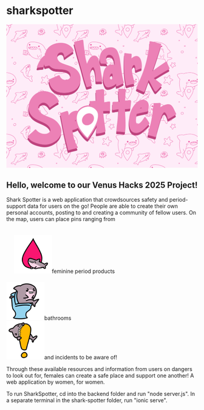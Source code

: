 # sharkspotter

<div align="center"><img src="shark-spotter/src/assets/SharkSpotterThumbnail.png"/></div>


## Hello, welcome to our Venus Hacks 2025 Project!

Shark Spotter is a web application that crowdsources safety and period-support data for users on the go! People are able to create their own personal accounts, posting to and creating a community of fellow users. On the map, users can place pins ranging from


<div align="left" style="padding:20px";><img src="shark-spotter/src/assets/Shark_Period_Map_Noninverted.png" style="width:100px;" />feminine period products</div>

<div align="left"><img src="shark-spotter/src/assets/Shark_Toilet_Map_Noninverted.png" style="width:100px;" />bathrooms</div>

<div align="left"><img src="shark-spotter/src/assets/Shark_Incident_Map_Noninverted.png" style="width:100px;" />and incidents to be aware of! </div>


Through these available resources and information from users on dangers to look out for, females can create a safe place and support one another! A web application by women, for women.

To run SharkSpotter, cd into the backend folder and run "node server.js". In a separate terminal in the shark-spotter folder, run "ionic serve".
